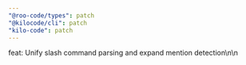 ```yaml
---
"@roo-code/types": patch
"@kilocode/cli": patch
"kilo-code": patch
---
```


feat: Unify slash command parsing and expand mention detection\n\n

